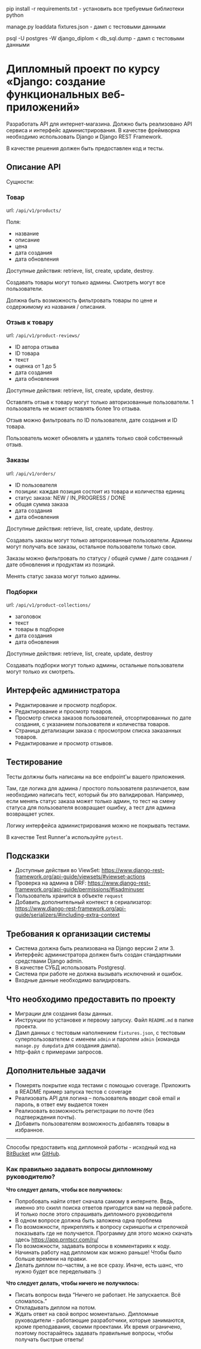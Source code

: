 ﻿ pip install -r requirements.txt - установить все требуемые библиотеки python 

 manage.py loaddata fixtures.json - дамп с тестовыми данными 
 
 psql -U postgres -W django_diplom < db_sql.dump - дамп с тестовыми данными 


# Дипломный проект по курсу «Django: создание функциональных веб-приложений»

Разработать API для интернет-магазина.
Должно быть реализовано API сервиса и интерфейс администрирования. В качестве фреймворка необходимо использовать Django и Django REST Framework.

В качестве решения должен быть предоставлен код и тесты.


## Описание API

Сущности:

### Товар

url: `/api/v1/products/`

Поля:

- название
- описание
- цена
- дата создания
- дата обновления

Доступные действия: retrieve, list, create, update, destroy.

Создавать товары могут только админы. Смотреть могут все пользователи.

Должна быть возможность фильтровать товары по цене и содержимому из названия / описания.

### Отзыв к товару

url: `/api/v1/product-reviews/`

- ID автора отзыва
- ID товара
- текст
- оценка от 1 до 5
- дата создания
- дата обновления

Доступные действия: retrieve, list, create, update, destroy.

Оставлять отзыв к товару могут только авторизованные пользователи. 1 пользователь не может оставлять более 1го отзыва.

Отзыв можно фильтровать по ID пользователя, дате создания и ID товара.

Пользователь может обновлять и удалять только свой собственный отзыв.

### Заказы

url: `/api/v1/orders/`

- ID пользователя
- позиции: каждая позиция состоит из товара и количества единиц
- статус заказа: NEW / IN_PROGRESS / DONE
- общая сумма заказа
- дата создания
- дата обновления

Доступные действия: retrieve, list, create, update, destroy.

Создавать заказы могут только авторизованные пользователи. Админы могут получать все заказы, остальное пользователи только свои.

Заказы можно фильтровать по статусу / общей сумме / дате создания / дате обновления и продуктам из позиций.

Менять статус заказа могут только админы.


### Подборки

url: `/api/v1/product-collections/`

- заголовок
- текст
- товары в подборке
- дата создания
- дата обновления

Доступные действия: retrieve, list, create, update, destroy

Создавать подборки могут только админы, остальные пользователи могут только их смотреть.


## Интерфейс администратора

* Редактирование и просмотр подборок.
* Редактирование и просмотр товаров.
* Просмотр списка заказов пользователей, отсортированных по дате создания, с указанием пользователя и количества товаров.
* Страница детализации заказа с просмотром списка заказанных товаров.
* Редактирование и просмотр отзывов.

## Тестирование

Тесты должны быть написаны на все endpoint'ы вашего приложения.

Там, где логика для админа / простого пользователя различается, вам необходимо написать тест, который бы это валидировал. Например, если менять статус заказа может только админ, то тест на смену статуса для пользователя возвращает ошибку, а тест для админа возвращает успех.

Логику интерфейса администрирования можно не покрывать тестами.

В качестве Test Runner'а используйте `pytest`.


## Подсказки

- Доступные действия во ViewSet: https://www.django-rest-framework.org/api-guide/viewsets/#viewset-actions
- Проверка на админа в DRF: https://www.django-rest-framework.org/api-guide/permissions/#isadminuser
- Пользователь хранится в объекте `request`
- Добавить дополнительный контекст в сериализатор: https://www.django-rest-framework.org/api-guide/serializers/#including-extra-context

## Требования к организации системы

* Система должна быть реализована на Django версии 2 или 3.
* Интерфейс администратора должен быть создан стандартными средствами Django admin.
* В качестве СУБД использовать Postgresql.
* Система при работе не должна вызывать исключений и ошибок.
* Входные данные необходимо валидировать.

## Что необходимо предоставить по проекту

* Миграции для создания базы данных.
* Инструкции по установке и первому запуску. Файл `README.md` в папке проекта.
* Дамп данных с тестовым наполнением `fixtures.json`,
  с тестовым суперпользователем с именем `admin` и паролем `admin` (команда `manage.py dumpdata` для создания дампа).
* http-файл с примерами запросов.

## Дополнительные задачи

* Померять покрытие кода тестами с помощью coverage. Приложить в README пример запуска тестов с coverage
* Реализовать API для логина – пользователь вводит свой email и пароль, в ответ ему выдается токен
* Реализовать возможность регистрации по почте (без подтверждения почты).
* Добавить пользователям возможность добавлять товары в избранное.


---
Способы предоставить код дипломной работы -
исходный код на [BitBucket](https://bitbucket.org/) или [GitHub](https://github.com/).


### Как правильно задавать вопросы дипломному руководителю?

**Что следует делать, чтобы все получилось:**

* Попробовать найти ответ сначала самому в интернете. Ведь, именно это скилл поиска ответов пригодится вам на первой работе. И только после этого спрашивать дипломного руководителя
* В одном вопросе должна быть заложена одна проблема 
* По возможности, прикреплять к вопросу скриншоты и стрелочкой показывать где не получается. Программу для этого можно скачать здесь https://app.prntscr.com/ru/
* По возможности, задавать вопросы в комментариях к коду. 
* Начинать работу над дипломом как можно раньше! Чтобы было больше времени на правки. 
* Делать диплом по-частям, а не все сразу. Иначе, есть шанс, что нужно будет все переделывать :)  

**Что следует делать, чтобы ничего не получилось:**

* Писать вопросы вида “Ничего не работает. Не запускается. Всё сломалось.”
* Откладывать диплом на потом. 
* Ждать ответ на свой вопрос моментально. Дипломные руководители - работающие разработчики, которые занимаются, кроме преподавания, своими проектами. Их время ограничено, поэтому постарайтесь задавать правильные вопросы, чтобы получать быстрые ответы! 

